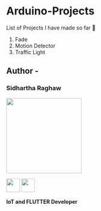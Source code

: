 # Arduino-Projects
List of Projects I have made so far 📝
1. Fade
2. Motion Detector
3. Traffic Light

## Author  -
###  Sidhartha Raghaw

<img src = "https://user-images.githubusercontent.com/93781577/193874412-e35fa67f-081c-4740-b6b9-76dbabbe0406.png"  height="200">


<a href = https://github.com/OpSiDop><img src = "https://www.iconninja.com/files/914/672/909/github-icon.png" width="36" height = "36"/></a>
<a href = "https://www.linkedin.com/in/sidhartha-raghaw-10151b224/">
<img src = "https://www.iconninja.com/files/272/300/55/linkedin-blue-linkedin-linkedin-logo-icon.png" width="36" height="36"/>
</a>
</p>
 <strong>IoT and FLUTTER Developer<strong>
